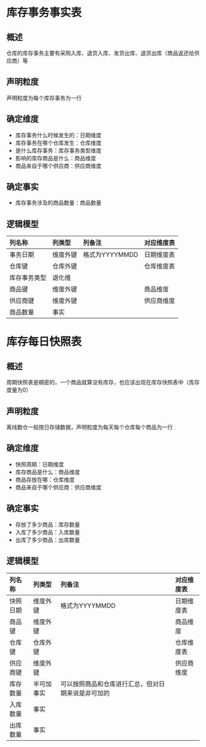 <!--
 * @Author              : Uncle Bean
 * @Date                : 2020-05-11 16:13:46
 * @LastEditors         : Uncle Bean
 * @LastEditTime        : 2020-05-11 17:04:52
 * @FilePath            : \DW\数仓建模\模型设计\供应链域\库存.md
 * @Description         : 
 -->

# 库存事务事实表

## 概述

仓库的库存事务主要有采购入库、退货入库、发货出库、退货出库（商品返还给供应商）等

## 声明粒度

声明粒度为每个库存事务为一行

## 确定维度

* 库存事务什么时候发生的：日期维度
* 库存事务在哪个仓库发生：仓库维度
* 是什么库存事务：库存事务类型维度
* 影响的库存商品是什么：商品维度
* 商品来自于哪个供应商：供应商维度

## 确定事实

* 库存事务涉及的商品数量：商品数量

## 逻辑模型

|列名称|列类型|列备注|对应维度表|
|:-|:-|:-|:-|
|事务日期|维度外键|格式为YYYYMMDD|日期维度表|
|仓库键|仓库外键||仓库维度表|
|库存事务类型|退化维|||
|商品键|维度外键||商品维度|
|供应商键|维度外键||供应商维度|
|商品数量|事实||


# 库存每日快照表

## 概述

周期快照表是稠密的，一个商品就算没有库存，也应该出现在库存快照表中（库存度量为0）

## 声明粒度

离线数仓一般按日存储数据，声明粒度为每天每个仓库每个商品为一行

## 确定维度

* 快照周期：日期维度
* 库存商品是什么：商品维度
* 商品存放在哪：仓库维度
* 商品来自于哪个供应商：供应商维度

## 确定事实

* 存放了多少商品：库存数量
* 入库了多少商品：入库数量
* 出库了多少商品：出库数量

## 逻辑模型

|列名称|列类型|列备注|对应维度表|
|:-|:-|:-|:-|
|快照日期|维度外键|格式为YYYYMMDD|日期维度表|
|商品键|维度外键||商品维度|
|仓库键|仓库外键||仓库维度表|
|供应商键|维度外键||供应商维度|
|库存数量|半可加事实|可以按照商品和仓库进行汇总，但对日期来说是非可加的|
|入库数量|事实||
|出库数量|事实||